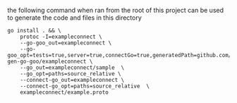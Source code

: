 the following command when ran from the root of this project can be used to generate the code and files in this directory

```
go install . && \
	protoc -I=exampleconnect \
	--go-goo_out=exampleconnect \
	--go-goo_opt=tests=true,server=true,connectGo=true,generatedPath=github.com/lcmaguire/protoc-gen-go-goo/exampleconnect \
	--go_out=exampleconnect/sample  \
	--go_opt=paths=source_relative \
	--connect-go_out=exampleconnect \
	--connect-go_opt=paths=source_relative  \
	exampleconnect/example.proto 

```